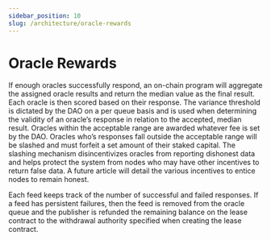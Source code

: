 ```yaml
---
sidebar_position: 10
slug: /architecture/oracle-rewards
---
```


# Oracle Rewards

If enough oracles successfully respond, an on-chain program will aggregate the assigned oracle results and return the median value as the final result. Each oracle is then scored based on their response. The variance threshold is dictated by the DAO on a per queue basis and is used when determining the validity of an oracle’s response in relation to the accepted, median result. Oracles within the acceptable range are awarded whatever fee is set by the DAO. Oracles who’s responses fall outside the acceptable range will be slashed and must forfeit a set amount of their staked capital. The slashing mechanism disincentivizes oracles from reporting dishonest data and helps protect the system from nodes who may have other incentives to return false data. A future article will detail the various incentives to entice nodes to remain honest.

Each feed keeps track of the number of successful and failed responses. If a feed has persistent failures, then the feed is removed from the oracle queue and the publisher is refunded the remaining balance on the lease contract to the withdrawal authority specified when creating the lease contract.
